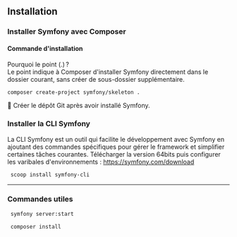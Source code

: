 ## Installation 

### Installer Symfony avec Composer 

  #### Commande d'installation
  <div > Pourquoi le point (.) ? <br>
  Le point indique à Composer d'installer Symfony directement dans le dossier courant, sans créer de sous-dossier supplémentaire. <br>
  
  ```bash
  composer create-project symfony/skeleton .
  ```
 📌 Créer le dépôt Git après avoir installé Symfony.

### Installer la CLI Symfony

La CLI Symfony est un outil qui facilite le développement avec Symfony en ajoutant des commandes spécifiques pour gérer le framework et simplifier certaines tâches courantes. 
Télécharger la version 64bits puis configurer les varibales d'environnements : https://symfony.com/download

  ```bash
   scoop install symfony-cli
  ```
---
### Commandes utiles
 
  ```bash
   symfony server:start
  ```
  ```bash
   composer install
  ```

